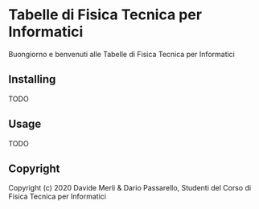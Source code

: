 # Tabelle di Fisica Tecnica per Informatici

Buongiorno e benvenuti alle Tabelle di Fisica Tecnica per Informatici

## Installing
TODO

## Usage
TODO

## Copyright

Copyright (c) 2020 Davide Merli & Dario Passarello, Studenti del Corso di Fisica Tecnica per Informatici 
